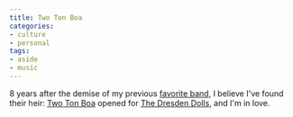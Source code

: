 ```yaml
---
title: Two Ton Boa
categories:
- culture
- personal
tags:
- aside
- music
---
```


8 years after the demise of my previous [favorite band][1], I believe I've found their heir: [Two Ton Boa][2] opened for [The Dresden Dolls][3], and I'm in love.

   [1]: http://www.gothbandphotos.com/switch/ "Switchblade Symphony"
   [2]: http://www.twotonboa.com/
   [3]: http://www.dresdendolls.com/

